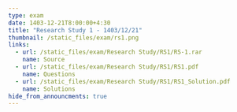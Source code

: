 ```yaml
---
type: exam
date: 1403-12-21T8:00:00+4:30
title: "Research Study 1 - 1403/12/21"
thumbnail: /static_files/exam/rs1.png
links:
  - url: /static_files/exam/Research Study/RS1/RS-1.rar
    name: Source
  - url: /static_files/exam/Research Study/RS1/RS1.pdf
    name: Questions
  - url: /static_files/exam/Research Study/RS1/RS1_Solution.pdf
    name: Solutions
hide_from_announcments: true
---
```

